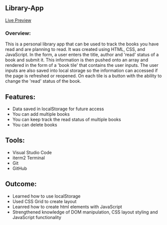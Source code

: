 ## Library-App 

[Live Preview](https://marsh-alex.github.io/library/)

### Overview:
This is a personal library app that can be used to track the books you have read and are planning to read. It was created using HTML, CSS, and JavaScript. In the form, a user enters the title, author and 'read' status of a book and submit it. This information is then pushed onto an array and rendered in the form of a 'book tile' that contains the user inputs. The user inputs are also saved into local storage so the information can accessed if the page is refreshed or reopened. On each tile is a button with the ability to change the 'read' status of the book. 

## Features:
- Data saved in localStorage for future access
- You can add multiple books
- You can keep track the read status of multiple books
- You can delete books

## Tools: 
- Visual Studio Code
- iterm2 Terminal 
- Git
- GitHub

## Outcome: 
- Learned how to use localStorage
- Used CSS Grid to create layout
- Leanred how to create html elements with JavaScript
- Strengthened knowledge of DOM manipulation, CSS layout styling and JavaScript functionality
